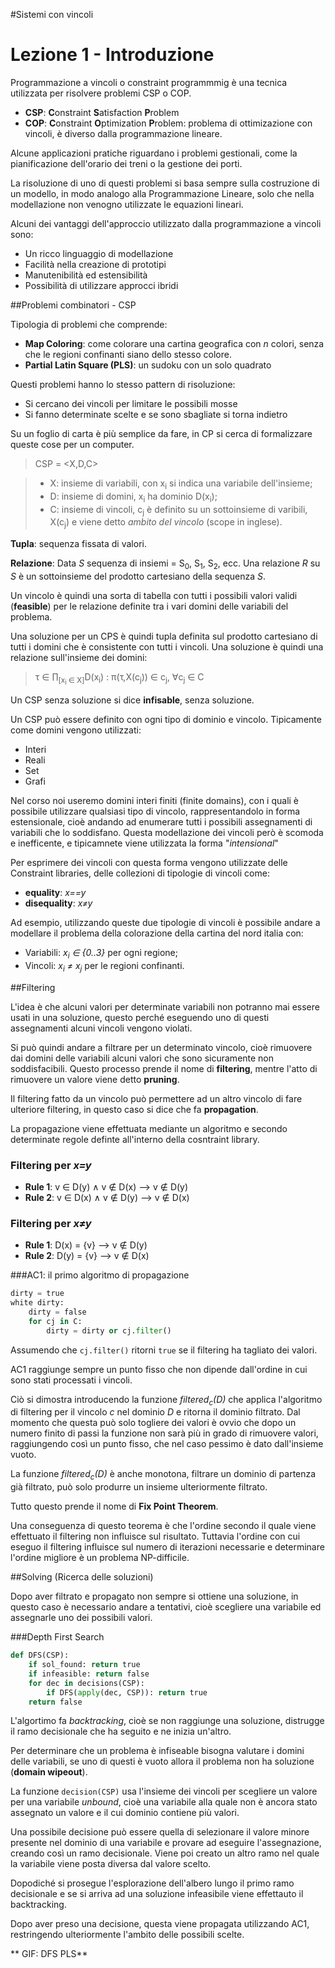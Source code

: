 #Sistemi con vincoli

# Lezione 1 - Introduzione

Programmazione a vincoli o constraint programmmig è una tecnica utilizzata per risolvere problemi CSP o COP.

- **CSP**: **C**onstraint **S**atisfaction **P**roblem
- **COP**: **C**onstraint **O**ptimization **P**roblem: problema di ottimizazione con vincoli, è diverso dalla programmazione lineare.

Alcune applicazioni pratiche riguardano i problemi gestionali, come la pianificazione dell'orario dei treni o la gestione dei porti.

La risoluzione di uno di questi problemi si basa sempre sulla costruzione di un modello, in modo analogo alla Programmazione Lineare, solo che nella modellazione non venogno utilizzate le equazioni lineari.

Alcuni dei vantaggi dell'approccio utilizzato dalla programmazione a vincoli sono:

- Un ricco linguaggio di modellazione
- Facilità nella creazione di prototipi
- Manutenibilità ed estensibilità
- Possibilità di utilizzare approcci ibridi

##Problemi combinatori - CSP

Tipologia di problemi che comprende:

- **Map Coloring**: come colorare una cartina geografica con *n* colori, senza che le regioni confinanti siano dello stesso colore.
- **Partial Latin Square (PLS)**: un sudoku con un solo quadrato

Questi problemi hanno lo stesso pattern di risoluzione:

- Si cercano dei vincoli per limitare le possibili mosse
- Si fanno determinate scelte e se sono sbagliate si torna indietro

Su un foglio di carta è più semplice da fare, in CP si cerca di formalizzare queste cose per un computer.

> CSP = \<X,D,C\>

>- X: insieme di variabili, con x<sub>i</sub> si indica una variabile dell'insieme;
>- D: insieme di domini, x<sub>i</sub> ha dominio D(x<sub>i</sub>);
>- C: insieme di vincoli, c<sub>j</sub> è definito su un sottoinsieme di varibili, X(c<sub>j</sub>) e viene detto _ambito del vincolo_ (scope in inglese).

**Tupla**: sequenza fissata di valori.

**Relazione**: Data *S* sequenza di insiemi = S<sub>0</sub>, S<sub>1</sub>, S<sub>2</sub>, ecc.
Una relazione *R* su *S* è un sottoinsieme del prodotto cartesiano della sequenza *S*.

Un vincolo è quindi una sorta di tabella con tutti i possibili valori validi (**feasible**) per le relazione definite tra i vari domini delle variabili del problema.

Una soluzione per un CPS è quindi tupla definita sul prodotto cartesiano di tutti i domini che è consistente con tutti i vincoli. Una soluzione è quindi una relazione sull'insieme dei domini:

> τ ∈ ∏<sub>[x<sub>i</sub> ∈ X]</sub>D(x<sub>i</sub>) : π(τ,X(c<sub>j</sub>)) ∈ c<sub>j</sub>, ∀c<sub>j</sub> ∈ C 

Un CSP senza soluzione si dice **infisable**, senza soluzione.

Un CSP può essere definito con ogni tipo di dominio e vincolo.
Tipicamente come domini vengono utilizzati:

- Interi
- Reali
- Set
- Grafi

Nel corso noi useremo domini interi finiti (finite domains), con i quali è possibile utilizzare qualsiasi tipo di vincolo, rappresentandolo in forma estensionale, cioè andando ad enumerare tutti i possibili assegnamenti di variabili che lo soddisfano.
Questa modellazione dei vincoli però è scomoda e inefficente, e tipicamnete viene utilizzata la forma "*intensional*"

Per esprimere dei vincoli con questa forma vengono utilizzate delle Constraint libraries, delle collezioni di tipologie di vincoli come:

- **equality**: *x==y*
- **disequality**: *x≠y*

Ad esempio, utilizzando queste due tipologie di vincoli è possibile andare a modellare il problema della colorazione della cartina del nord italia con:

- Variabili: *x<sub>i</sub> ∈ {0..3}* per ogni regione;
- Vincoli: *x<sub>i</sub> ≠ x<sub>j</sub>* per le regioni confinanti.


##Filtering

L'idea è che alcuni valori per determinate variabili non potranno mai essere usati in una soluzione, questo perché eseguendo uno di questi assegnamenti alcuni vincoli vengono violati. 

Si può quindi andare a filtrare per un determinato vincolo, cioè rimuovere dai domini delle variabili alcuni valori che sono sicuramente non soddisfacibili.
Questo processo prende il nome di **filtering**, mentre l'atto di rimuovere un valore viene detto **pruning**.

Il filtering fatto da un vincolo può permettere ad un altro vincolo di fare ulteriore filtering, in questo caso si dice che fa __propagation__.

La propagazione viene effettuata mediante un algoritmo e secondo determinate regole definte all'interno della cosntraint library.

### Filtering per *x=y*

- **Rule 1**: v ∈ D(y) ∧ v ∉ D(x) ⟶ v ∉ D(y)
- **Rule 2**: v ∈ D(x) ∧ v ∉ D(y) ⟶ v ∉ D(x)

### Filtering per *x≠y*

- **Rule 1**: D(x) = {v} ⟶ v ∉ D(y)
- **Rule 2**: D(y) = {v} ⟶ v ∉ D(x)

###AC1: il primo algoritmo di propagazione

```python
dirty = true
white dirty:
	dirty = false
	for cj in C:
		dirty = dirty or cj.filter()
```

Assumendo che `cj.filter()` ritorni `true` se il filtering ha tagliato dei valori.

AC1 raggiunge sempre un punto fisso che non dipende dall'ordine in cui sono stati processati i vincoli.

Ciò si dimostra introducendo la funzione *filtered<sub>c</sub>(D)* che applica l'algoritmo di filtering per il vincolo *c* nel dominio *D* e ritorna il dominio filtrato.
Dal momento che questa può solo togliere dei valori è ovvio che dopo un numero finito di passi la funzione non sarà più in grado di rimuovere valori, raggiungendo così un punto fisso, che nel caso pessimo è dato dall'insieme vuoto.

La funzione *filtered<sub>c</sub>(D)* è anche monotona, filtrare un dominio di partenza già filtrato, può solo produrre un insieme ulteriormente filtrato.

Tutto questo prende il nome di __Fix Point Theorem__.

Una conseguenza di questo teorema è che l'ordine secondo il quale viene effettuato il filtering non influisce sul risultato. Tuttavia l'ordine con cui eseguo il filtering influisce sul numero di iterazioni necessarie e determinare l'ordine migliore è un problema NP-difficile.

##Solving (Ricerca delle soluzioni)

Dopo aver filtrato e propagato non sempre si ottiene una soluzione, in questo caso è necessario andare a tentativi, cioè scegliere una variabile ed assegnarle uno dei possibili valori.

###Depth First Search

```python
def DFS(CSP):
	if sol_found: return true
	if infeasible: return false
	for dec in decisions(CSP):
		if DFS(apply(dec, CSP)): return true
	return false
```

L'algortimo fa _backtracking_, cioè se non raggiunge una soluzione, distrugge il ramo decisionale che ha seguito e ne inizia un'altro.

Per determinare che un problema è infiseable bisogna valutare i domini delle variabili, se uno di questi è vuoto allora il problema non ha soluzione (**domain wipeout**).

La funzione `decision(CSP)` usa l'insieme dei vincoli per scegliere un valore per una variabile _unbound_, cioè una variabile alla quale non è ancora stato assegnato un valore e il cui dominio contiene più valori.

Una possibile decisione può essere quella di selezionare il valore minore presente nel dominio di una variabile e provare ad eseguire l'assegnazione, creando così un ramo decisionale. Viene poi creato un altro ramo nel quale la variabile viene posta diversa dal valore scelto.

Dopodiché si prosegue l'esplorazione dell'albero lungo il primo ramo decisionale e se si arriva ad una soluzione infeasibile viene effettauto il backtracking.

Dopo aver preso una decisione, questa viene propagata utilizzando AC1, restringendo ulteriormente l'ambito delle possibili scelte.

** GIF: DFS PLS**



